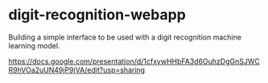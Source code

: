 # digit-recognition-webapp

Building a simple interface to be used with a digit recognition machine learning model.

https://docs.google.com/presentation/d/1cfxywHHbFA3d6OuhzDgGnSJWCR9hVOa2uUN49jP9jVA/edit?usp=sharing
